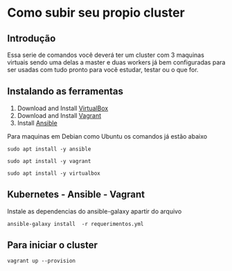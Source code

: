 # Como subir seu propio cluster
## Introdução

Essa serie de comandos você deverá ter um cluster com 3 maquinas virtuais
sendo uma delas a master e duas workers já bem configuradas para ser usadas
com tudo pronto para vocẽ estudar, testar ou o que for.

## Instalando as ferramentas

1. Download and Install [VirtualBox](https://www.virtualbox.org/wiki/Downloads)
1. Download and Install [Vagrant](https://www.vagrantup.com/downloads.html)
1. Install [Ansible](http://docs.ansible.com/ansible/latest/intro_installation.html)

Para maquinas em Debian como Ubuntu os comandos já estão abaixo

    sudo apt install -y ansible
    
    sudo apt install -y vagrant
    
    sudo apt install -y virtualbox 

## Kubernetes - Ansible - Vagrant

Instale as dependencias do ansible-galaxy apartir do arquivo

    ansible-galaxy install  -r requerimentos.yml

## Para iniciar o cluster

    vagrant up --provision
    
